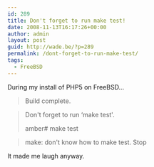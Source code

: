 ```yaml
---
id: 289
title: Don't forget to run make test!
date: 2008-11-13T16:17:26+00:00
author: admin
layout: post
guid: http://wade.be/?p=289
permalink: /dont-forget-to-run-make-test/
tags:
  - FreeBSD
---
```

<p class="lead">
  During my install of PHP5 on FreeBSD&#8230;
</p>

> Build complete.
  
> Don't forget to run &#8216;make test'.
> 
> amber# make test
  
> make: don't know how to make test. Stop

It made me laugh anyway.